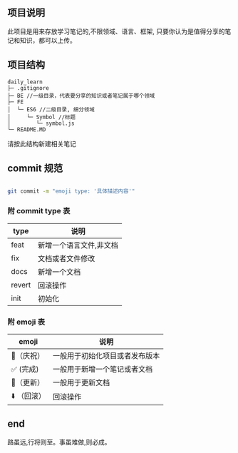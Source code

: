 ## 项目说明

此项目是用来存放学习笔记的,不限领域、语言、框架, 只要你认为是值得分享的笔记和知识，都可以上传。

## 项目结构

```
daily_learn
├─ .gitignore
├─ BE //一级目录，代表要分享的知识或者笔记属于哪个领域
├─ FE
│  └─ ES6 //二级目录, 细分领域
│     └─ Symbol //标题
│        └─ symbol.js
└─ README.MD

```

请按此结构新建相关笔记

## commit 规范

```bash

git commit -m "emoji type: '具体描述内容'"

```

### 附 commit type 表

| type   | 说明                    |
| ------ | ----------------------- |
| feat   | 新增一个语言文件,非文档 |
| fix    | 文档或者文件修改        |
| docs   | 新增一个文档            |
| revert | 回滚操作                |
| init   | 初始化                  |

### 附 emoji 表

| emoji                     | 说明                           |
| ------------------------- | ------------------------------ |
| :tada:（庆祝）            | 一般用于初始化项目或者发布版本 |
| :white_check_mark: (完成) | 一般用于新增一个笔记或者文档   |
| :bug:（更新）             | 一般用于更新文档               |
| :arrow_down: （回滚）     | 回滚操作                       |

## end

路虽远,行将则至。事虽难做,则必成。
